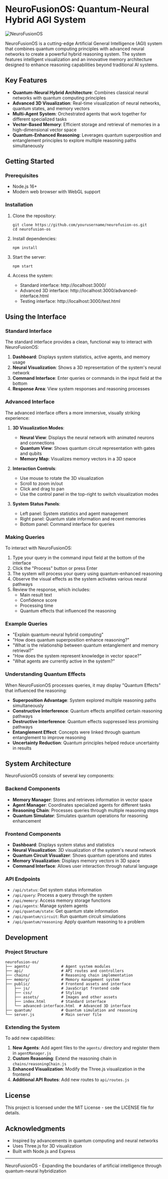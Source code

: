 # NeuroFusionOS: Quantum-Neural Hybrid AGI System

![NeuroFusionOS](./public/assets/neurofusion-logo.png)

NeuroFusionOS is a cutting-edge Artificial General Intelligence (AGI) system that combines quantum computing principles with advanced neural networks to create a powerful hybrid reasoning system. The system features intelligent visualization and an innovative memory architecture designed to enhance reasoning capabilities beyond traditional AI systems.

## Key Features

- **Quantum-Neural Hybrid Architecture**: Combines classical neural networks with quantum computing principles
- **Advanced 3D Visualization**: Real-time visualization of neural networks, quantum states, and memory vectors
- **Multi-Agent System**: Orchestrated agents that work together for different specialized tasks
- **Vector-Based Memory**: Efficient storage and retrieval of memories in a high-dimensional vector space
- **Quantum-Enhanced Reasoning**: Leverages quantum superposition and entanglement principles to explore multiple reasoning paths simultaneously

## Getting Started

### Prerequisites

- Node.js 16+ 
- Modern web browser with WebGL support

### Installation

1. Clone the repository:
   ```
   git clone https://github.com/yourusername/neurofusion-os.git
   cd neurofusion-os
   ```

2. Install dependencies:
   ```
   npm install
   ```

3. Start the server:
   ```
   npm start
   ```

4. Access the system:
   - Standard interface: http://localhost:3000/
   - Advanced 3D interface: http://localhost:3000/advanced-interface.html
   - Testing interface: http://localhost:3000/test.html

## Using the Interface

### Standard Interface

The standard interface provides a clean, functional way to interact with NeuroFusionOS:

1. **Dashboard**: Displays system statistics, active agents, and memory usage
2. **Neural Visualization**: Shows a 3D representation of the system's neural network
3. **Command Interface**: Enter queries or commands in the input field at the bottom
4. **Response Area**: View system responses and reasoning processes

### Advanced Interface

The advanced interface offers a more immersive, visually striking experience:

1. **3D Visualization Modes**:
   - **Neural View**: Displays the neural network with animated neurons and connections
   - **Quantum View**: Shows quantum circuit representation with gates and qubits
   - **Memory Map**: Visualizes memory vectors in a 3D space

2. **Interaction Controls**:
   - Use mouse to rotate the 3D visualization
   - Scroll to zoom in/out
   - Click and drag to pan
   - Use the control panel in the top-right to switch visualization modes

3. **System Status Panels**:
   - Left panel: System statistics and agent management
   - Right panel: Quantum state information and recent memories
   - Bottom panel: Command interface for queries

### Making Queries

To interact with NeuroFusionOS:

1. Type your query in the command input field at the bottom of the interface
2. Click the "Process" button or press Enter
3. The system will process your query using quantum-enhanced reasoning
4. Observe the visual effects as the system activates various neural pathways
5. Review the response, which includes:
   - Main result text
   - Confidence score
   - Processing time
   - Quantum effects that influenced the reasoning

### Example Queries

- "Explain quantum-neural hybrid computing"
- "How does quantum superposition enhance reasoning?"
- "What is the relationship between quantum entanglement and memory retrieval?"
- "How does the system represent knowledge in vector space?"
- "What agents are currently active in the system?"

### Understanding Quantum Effects

When NeuroFusionOS processes queries, it may display "Quantum Effects" that influenced the reasoning:

- **Superposition Advantage**: System explored multiple reasoning paths simultaneously
- **Constructive Interference**: Quantum effects amplified certain reasoning pathways
- **Destructive Interference**: Quantum effects suppressed less promising pathways
- **Entanglement Effect**: Concepts were linked through quantum entanglement to improve reasoning
- **Uncertainty Reduction**: Quantum principles helped reduce uncertainty in results

## System Architecture

NeuroFusionOS consists of several key components:

### Backend Components

- **Memory Manager**: Stores and retrieves information in vector space
- **Agent Manager**: Coordinates specialized agents for different tasks
- **Reasoning Chain**: Processes queries through multiple reasoning steps
- **Quantum Simulator**: Simulates quantum operations for reasoning enhancement

### Frontend Components

- **Dashboard**: Displays system status and statistics
- **Neural Visualization**: 3D visualization of the system's neural network
- **Quantum Circuit Visualizer**: Shows quantum operations and states
- **Memory Visualization**: Displays memory vectors in 3D space
- **Command Interface**: Allows user interaction through natural language

### API Endpoints

- `/api/status`: Get system status information
- `/api/query`: Process a query through the system
- `/api/memory`: Access memory storage functions
- `/api/agents`: Manage system agents
- `/api/quantum/state`: Get quantum state information
- `/api/quantum/circuit`: Run quantum circuit simulations
- `/api/quantum/reasoning`: Apply quantum reasoning to a problem

## Development

### Project Structure

```
neurofusion-os/
├── agents/              # Agent system modules
├── api/                 # API routes and controllers
├── chains/              # Reasoning chain implementation
├── memory/              # Memory management system
├── public/              # Frontend assets and interface
│   ├── js/              # JavaScript frontend code
│   ├── css/             # Styling
│   ├── assets/          # Images and other assets
│   ├── index.html       # Standard interface
│   └── advanced-interface.html  # Advanced 3D interface
├── quantum/             # Quantum simulation and reasoning
└── server.js            # Main server file
```

### Extending the System

To add new capabilities:

1. **New Agents**: Add agent files to the `agents/` directory and register them in `agentManager.js`
2. **Custom Reasoning**: Extend the reasoning chain in `chains/reasoningChain.js`
3. **Enhanced Visualization**: Modify the Three.js visualization in the frontend
4. **Additional API Routes**: Add new routes to `api/routes.js`

## License

This project is licensed under the MIT License - see the LICENSE file for details.

## Acknowledgments

- Inspired by advancements in quantum computing and neural networks
- Uses Three.js for 3D visualization
- Built with Node.js and Express

---

NeuroFusionOS - Expanding the boundaries of artificial intelligence through quantum-neural hybridization